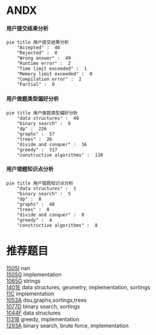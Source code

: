 # ANDX

<!-- tabs:start -->



#### **用户提交结果分析**

```mermaid
pie title 用户提交结果分析
    "Accepted" :  46
    "Rejected" :  0
    "Wrong answer" :  49
    "Runtime error" :  2
    "Time limit exceeded" :  1
    "Memory limit exceeded" :  0
    "Compilation error" :  2
    "Partial" :  0
```

#### **用户做题类型偏好分析**

```mermaid
pie title 用户做题类型偏好分析
    "data structures" :  40
    "binary search" :  6
    "dp" :  226
    "graphs" :  57
    "trees" :  26
    "divide and conquer" :  16
    "greedy" :  317
    "constructive algorithms" :  110
```
#### **用户错题知识点分析**

```mermaid
pie title 用户错题知识点分析
    "data structures" :  1
    "binary search" :  5
    "dp" :  0
    "graphs" :  40
    "trees" :  0
    "divide and conquer" :  0
    "greedy" :  4
    "constructive algorithms" :  8
```



<!-- tabs:end -->
# 推荐题目
[1505I](https://codeforces.com/contest/1505/problem/I)		nan		  
[1505G](https://codeforces.com/contest/1505/problem/G)		implementation		  
[1065G](https://codeforces.com/contest/1065/problem/G)		strings		  
[1401E](https://codeforces.com/contest/1401/problem/E)		data structures,
                        geometry,
                        implementation,
                        sortings		  
[11C](https://codeforces.com/contest/11/problem/C)		implementation		  
[1053A](https://codeforces.com/contest/1053/problem/A)		dsu,graphs,sortings,trees		  
[1077D](https://codeforces.com/contest/1077/problem/D)		binary search,
                        sortings		  
[1044F](https://codeforces.com/contest/1044/problem/F)		data structures		  
[1131B](https://codeforces.com/contest/1131/problem/B)		greedy,
                        implementation		  
[1293A](https://codeforces.com/contest/1293/problem/A)		binary search,
                        brute force,
                        implementation		  
